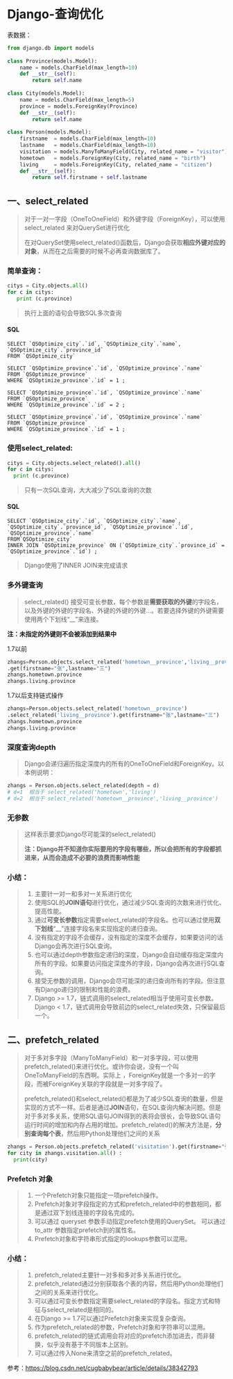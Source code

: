 # Django-查询优化

表数据：

```python
from django.db import models
 
class Province(models.Model):
    name = models.CharField(max_length=10)
    def __str__(self):
        return self.name
 
class City(models.Model):
    name = models.CharField(max_length=5)
    province = models.ForeignKey(Province)
    def __str__(self):
        return self.name
 
class Person(models.Model):
    firstname  = models.CharField(max_length=10)
    lastname   = models.CharField(max_length=10)
    visitation = models.ManyToManyField(City, related_name = "visitor")
    hometown   = models.ForeignKey(City, related_name = "birth")
    living     = models.ForeignKey(City, related_name = "citizen")
    def __str__(self):
        return self.firstname + self.lastname
```

## 一、select_related

> 对于一对一字段（OneToOneField）和外键字段（ForeignKey），可以使用select_related 来对QuerySet进行优化
>
> 在对QuerySet使用select_related()函数后，Django会获取**相应外键对应的对象**，从而在之后需要的时候不必再查询数据库了。

### 简单查询：

```python
citys = City.objects.all()
for c in citys:
   print (c.province)
```

> 执行上面的语句会导致SQL多次查询

#### SQL

```mysql
SELECT `QSOptimize_city`.`id`, `QSOptimize_city`.`name`, `QSOptimize_city`.`province_id`
FROM `QSOptimize_city`
 
SELECT `QSOptimize_province`.`id`, `QSOptimize_province`.`name` 
FROM `QSOptimize_province`
WHERE `QSOptimize_province`.`id` = 1 ;
 
SELECT `QSOptimize_province`.`id`, `QSOptimize_province`.`name` 
FROM `QSOptimize_province`
WHERE `QSOptimize_province`.`id` = 2 ;
 
SELECT `QSOptimize_province`.`id`, `QSOptimize_province`.`name` 
FROM `QSOptimize_province`
WHERE `QSOptimize_province`.`id` = 1 ;
```

### 使用select_related:

```python
citys = City.objects.select_related().all()
for c in citys:
  print (c.province)
```

> 只有一次SQL查询，大大减少了SQL查询的次数

#### SQL

```mysql
SELECT `QSOptimize_city`.`id`, `QSOptimize_city`.`name`, 
`QSOptimize_city`.`province_id`, `QSOptimize_province`.`id`, `QSOptimize_province`.`name` 
FROM`QSOptimize_city` 
INNER JOIN `QSOptimize_province` ON (`QSOptimize_city`.`province_id` = `QSOptimize_province`.`id`) ;
```

> Django使用了INNER JOIN来完成请求

### 多外键查询

> select_related() 接受可变长参数，每个参数是**需要获取的外键**的字段名，以及外键的外键的字段名、外键的外键的外键...。若要选择外键的外键需要使用两个下划线“__”来连接。

**注：未指定的外键则不会被添加到结果中**

1.7以前

```python
zhangs=Person.objects.select_related('hometown__province','living__province')
.get(firstname="张",lastname="三")
zhangs.hometown.province
zhangs.living.province
```

1.7以后支持链式操作

```python
zhangs=Person.objects.select_related('hometown__province')
.select_related('living__province').get(firstname="张",lastname="三")
zhangs.hometown.province
zhangs.living.province

```

### 深度查询depth

> Django会递归遍历指定深度内的所有的OneToOneField和ForeignKey。以本例说明：

```python
zhangs = Person.objects.select_related(depth = d)
# d=1  相当于 select_related('hometown','living')
# d=2  相当于 select_related('hometown__province','living__province')
```

### 无参数

> 这样表示要求Django尽可能深的select_related()
>
> **注：Django并不知道你实际要用的字段有哪些，所以会把所有的字段都抓进来，从而会造成不必要的浪费而影响性能**

### 小结：

> 1. 主要针一对一和多对一关系进行优化
> 2. 使用SQL的**JOIN语句**进行优化，通过减少SQL查询的次数来进行优化、提高性能。
> 3. 通过**可变长参数**指定需要select_related的字段名。也可以通过使用**双下划线**“__”连接字段名来实现指定的递归查询。
> 4. 没有指定的字段不会缓存，没有指定的深度不会缓存，如果要访问的话Django会再次进行SQL查询。
> 5. 也可以通过depth参数指定递归的深度，Django会自动缓存指定深度内所有的字段。如果要访问指定深度外的字段，Django会再次进行SQL查询。
> 6. 接受无参数的调用，Django会尽可能深的递归查询所有的字段。但注意有Django递归的限制和性能的浪费。
> 7. Django >= 1.7，链式调用的select_related相当于使用可变长参数。Django < 1.7，链式调用会导致前边的select_related失效，只保留最后一个。

## 二、prefetch_related

> 对于多对多字段（ManyToManyField）和一对多字段，可以使用prefetch_related()来进行优化。或许你会说，没有一个叫OneToManyField的东西啊。实际上 ，ForeignKey就是一个多对一的字段，而被ForeignKey关联的字段就是一对多字段了。
>
> prefetch_related()和select_related()都是为了减少SQL查询的数量，但是实现的方式不一样。后者是通过**JOIN**语句，在SQL查询内解决问题。但是对于多对多关系，使用SQL语句JOIN得到的表将会很长，会导致SQL语句运行时间的增加和内存占用的增加。prefetch_related()的解决方法是，**分别查询每个表**，然后用Python处理他们之间的关系

```python
zhangs = Person.objects.prefetch_related('visitation').get(firstname="张",lastname="三")
for city in zhangs.visitation.all() :
  print(city) 

```

### Prefetch 对象

> 1. 一个Prefetch对象只能指定一项prefetch操作。
> 2. Prefetch对象对字段指定的方式和prefetch_related中的参数相同，都是通过双下划线连接的字段名完成的。
> 3. 可以通过 queryset 参数手动指定prefetch使用的QuerySet。
>     可以通过 to_attr 参数指定prefetch到的属性名。
> 4. Prefetch对象和字符串形式指定的lookups参数可以混用。

### 小结：

> 1. prefetch_related主要针一对多和多对多关系进行优化。
> 2. prefetch_related通过分别获取各个表的内容，然后用Python处理他们之间的关系来进行优化。
> 3. 可以通过可变长参数指定需要select_related的字段名。指定方式和特征与select_related是相同的。
> 4. 在Django >= 1.7可以通过Prefetch对象来实现复杂查询。
> 5. 作为prefetch_related的参数，Prefetch对象和字符串可以混用。
> 6. prefetch_related的链式调用会将对应的prefetch添加进去，而非替换，似乎没有基于不同版本上区别。
> 7. 可以通过传入None来清空之前的prefetch_related。

参考：https://blog.csdn.net/cugbabybear/article/details/38342793
